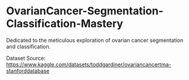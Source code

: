 # OvarianCancer-Segmentation-Classification-Mastery
Dedicated to the meticulous exploration of ovarian cancer segmentation and classification.

Dataset Source:
https://www.kaggle.com/datasets/toddgardiner/ovariancancertma-stanforddatabase
